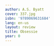 ```yaml
---
author: A.S. Byatt
cover: 337.jpg
isbn: '9789069631684'
lang: en-us
layout: review
title: Obsessie
year: 0
---
```


